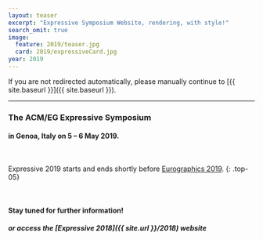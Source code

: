 ```yaml
---
layout: teaser
excerpt: "Expressive Symposium Website, rendering, with style!"
search_omit: true
image:
  feature: 2019/teaser.jpg
  card: 2019/expressiveCard.jpg
year: 2019
---
```

<!-- Once the new conference website is released, uncomment the following section: -->

<head> <script>window.location.href = "{{ site.baseurl }}"</script> </head>

If you are not redirected automatically, please manually continue to [{{ site.baseurl }}]({{ site.baseurl }}).

---
### The __ACM/EG Expressive Symposium__

#### in __Genoa, Italy__ on __5 – 6 May 2019__.

<br>

Expressive 2019 starts and ends shortly before [Eurographics 2019](https://www.eurographics2019.it/).
{: .top-05}

<br>

#### Stay tuned for further information!
##### or access the **[Expressive 2018]({{ site.url }}/2018)** website

<!-- featured images
<figure class="top3" >
	<img class="col-xs-4 col-sm-4" src="/img/2018/CAe.png" alt="CAe">
	<img class="col-xs-4 col-sm-4" src="/img/2018/SBIM.png" alt="SBIM">
	<img class="col-xs-4 col-sm-4" src="/img/2018/NPAR.png" alt="NPAR">
</figure>
-->
